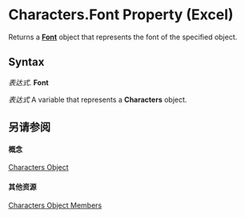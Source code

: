 
# Characters.Font Property (Excel)

Returns a  **[Font](f4788ba4-1c4c-2f03-4d73-194bc9316825.md)** object that represents the font of the specified object.


## Syntax

 _表达式_. **Font**

 _表达式_ A variable that represents a **Characters** object.


## 另请参阅


#### 概念


[Characters Object](128c9ee4-8ba3-6d22-ad0f-9f20be1e24af.md)
#### 其他资源


[Characters Object Members](http://msdn.microsoft.com/library/5172cea2-c939-9bbe-d751-304d4aafd9cf%28Office.15%29.aspx)